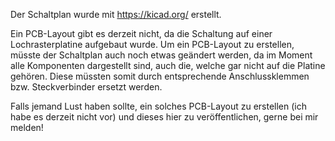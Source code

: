 Der Schaltplan wurde mit https://kicad.org/ erstellt.

Ein PCB-Layout gibt es derzeit nicht, da die Schaltung auf einer Lochrasterplatine aufgebaut wurde. Um ein PCB-Layout zu erstellen, müsste der Schaltplan auch noch etwas geändert werden, da im Moment alle Komponenten dargestellt sind, auch die, welche gar nicht auf die Platine gehören. Diese müssten somit durch entsprechende Anschlussklemmen bzw. Steckverbinder ersetzt werden. 

Falls jemand Lust haben sollte, ein solches PCB-Layout zu erstellen (ich habe es derzeit nicht vor) und dieses hier zu veröffentlichen, gerne bei mir melden!
